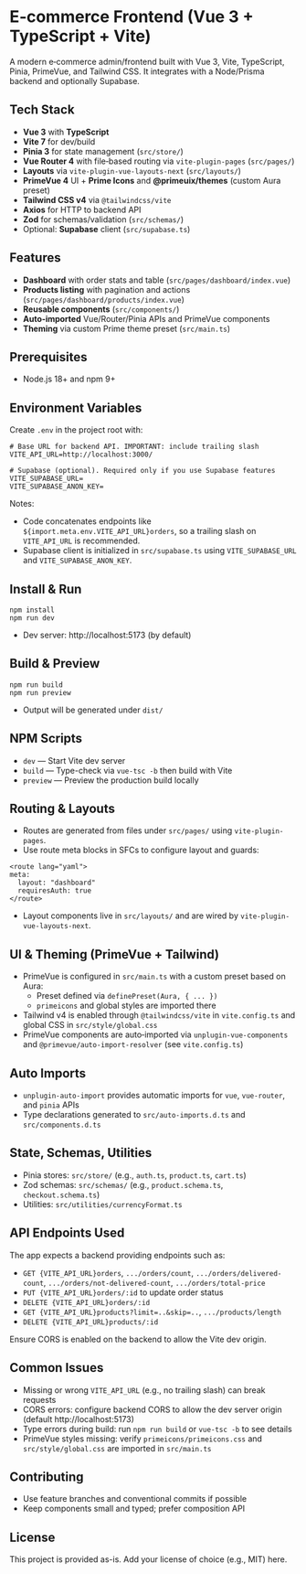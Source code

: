 # E‑commerce Frontend (Vue 3 + TypeScript + Vite)

A modern e‑commerce admin/frontend built with Vue 3, Vite, TypeScript, Pinia, PrimeVue, and Tailwind CSS. It integrates with a Node/Prisma backend and optionally Supabase.

## Tech Stack

- **Vue 3** with **TypeScript**
- **Vite 7** for dev/build
- **Pinia 3** for state management (`src/store/`)
- **Vue Router 4** with file‑based routing via `vite-plugin-pages` (`src/pages/`)
- **Layouts** via `vite-plugin-vue-layouts-next` (`src/layouts/`)
- **PrimeVue 4** UI + **Prime Icons** and **@primeuix/themes** (custom Aura preset)
- **Tailwind CSS v4** via `@tailwindcss/vite`
- **Axios** for HTTP to backend API
- **Zod** for schemas/validation (`src/schemas/`)
- Optional: **Supabase** client (`src/supabase.ts`)

## Features

- **Dashboard** with order stats and table (`src/pages/dashboard/index.vue`)
- **Products listing** with pagination and actions (`src/pages/dashboard/products/index.vue`)
- **Reusable components** (`src/components/`)
- **Auto‑imported** Vue/Router/Pinia APIs and PrimeVue components
- **Theming** via custom Prime theme preset (`src/main.ts`)

## Prerequisites

- Node.js 18+ and npm 9+

## Environment Variables

Create `.env` in the project root with:

```
# Base URL for backend API. IMPORTANT: include trailing slash
VITE_API_URL=http://localhost:3000/

# Supabase (optional). Required only if you use Supabase features
VITE_SUPABASE_URL=
VITE_SUPABASE_ANON_KEY=
```

Notes:

- Code concatenates endpoints like `${import.meta.env.VITE_API_URL}orders`, so a trailing slash on `VITE_API_URL` is recommended.
- Supabase client is initialized in `src/supabase.ts` using `VITE_SUPABASE_URL` and `VITE_SUPABASE_ANON_KEY`.

## Install & Run

```
npm install
npm run dev
```

- Dev server: http://localhost:5173 (by default)

## Build & Preview

```
npm run build
npm run preview
```

- Output will be generated under `dist/`

## NPM Scripts

- `dev` — Start Vite dev server
- `build` — Type-check via `vue-tsc -b` then build with Vite
- `preview` — Preview the production build locally

## Routing & Layouts

- Routes are generated from files under `src/pages/` using `vite-plugin-pages`.
- Use route meta blocks in SFCs to configure layout and guards:

```vue
<route lang="yaml">
meta:
  layout: "dashboard"
  requiresAuth: true
</route>
```

- Layout components live in `src/layouts/` and are wired by `vite-plugin-vue-layouts-next`.

## UI & Theming (PrimeVue + Tailwind)

- PrimeVue is configured in `src/main.ts` with a custom preset based on Aura:
  - Preset defined via `definePreset(Aura, { ... })`
  - `primeicons` and global styles are imported there
- Tailwind v4 is enabled through `@tailwindcss/vite` in `vite.config.ts` and global CSS in `src/style/global.css`
- PrimeVue components are auto‑imported via `unplugin-vue-components` and `@primevue/auto-import-resolver` (see `vite.config.ts`)

## Auto Imports

- `unplugin-auto-import` provides automatic imports for `vue`, `vue-router`, and `pinia` APIs
- Type declarations generated to `src/auto-imports.d.ts` and `src/components.d.ts`

## State, Schemas, Utilities

- Pinia stores: `src/store/` (e.g., `auth.ts`, `product.ts`, `cart.ts`)
- Zod schemas: `src/schemas/` (e.g., `product.schema.ts`, `checkout.schema.ts`)
- Utilities: `src/utilities/currencyFormat.ts`

## API Endpoints Used

The app expects a backend providing endpoints such as:

- `GET {VITE_API_URL}orders`, `.../orders/count`, `.../orders/delivered-count`, `.../orders/not-delivered-count`, `.../orders/total-price`
- `PUT {VITE_API_URL}orders/:id` to update order status
- `DELETE {VITE_API_URL}orders/:id`
- `GET {VITE_API_URL}products?limit=..&skip=..`, `.../products/length`
- `DELETE {VITE_API_URL}products/:id`

Ensure CORS is enabled on the backend to allow the Vite dev origin.

## Common Issues

- Missing or wrong `VITE_API_URL` (e.g., no trailing slash) can break requests
- CORS errors: configure backend CORS to allow the dev server origin (default http://localhost:5173)
- Type errors during build: run `npm run build` or `vue-tsc -b` to see details
- PrimeVue styles missing: verify `primeicons/primeicons.css` and `src/style/global.css` are imported in `src/main.ts`

## Contributing

- Use feature branches and conventional commits if possible
- Keep components small and typed; prefer composition API

## License

This project is provided as-is. Add your license of choice (e.g., MIT) here.
